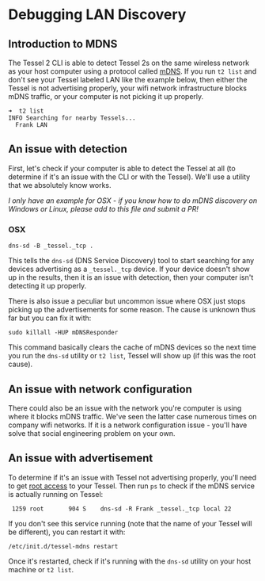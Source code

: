 # Debugging LAN Discovery

## Introduction to MDNS

The Tessel 2 CLI is able to detect Tessel 2s on the same wireless network as your host computer using a protocol called [mDNS](https://en.wikipedia.org/wiki/Multicast_DNS). If you run `t2 list` and don't see your Tessel labeled LAN like the example below, then either the Tessel is not advertising properly, your wifi network infrastructure blocks mDNS traffic, or your computer is not picking it up properly.

```
➜  t2 list
INFO Searching for nearby Tessels...
  Frank LAN
```

## An issue with detection
First, let's check if your computer is able to detect the Tessel at all (to determine if it's an issue with the CLI or with the Tessel). We'll use a utility that we absolutely know works.

*I only have an example for OSX - if you know how to do mDNS discovery on Windows or Linux, please add to this file and submit a PR!*
### OSX
```
dns-sd -B _tessel._tcp .
```
This tells the `dns-sd` (DNS Service Discovery) tool to start searching for any devices advertising as a `_tessel._tcp` device. If your device doesn't show up in the results, then it is an issue with detection, then your computer isn't detecting it up properly.

There is also issue a peculiar but uncommon issue where OSX just stops picking up the advertisements for some reason. The cause is unknown thus far but you can fix it with:
```
sudo killall -HUP mDNSResponder
```
This command basically clears the cache of mDNS devices so the next time you run the `dns-sd` utility or `t2 list`, Tessel will show up (if this was the root cause).

## An issue with network configuration
There could also be an issue with the network you're computer is using where it blocks mDNS traffic. We've seen the latter case numerous times on company wifi networks. If it is a network configuration issue - you'll have solve that social engineering problem on your own.

## An issue with advertisement
To determine if it's an issue with Tessel not advertising properly, you'll need to get [root access](https://github.com/tessel/onboarding/blob/master/SSH-AND-DTERM.md) to your Tessel. Then run `ps` to check if the mDNS service is actually running on Tessel:
```
 1259 root       904 S    dns-sd -R Frank _tessel._tcp local 22
```
If you don't see this service running (note that the name of your Tessel will be different), you can restart it with:
```
/etc/init.d/tessel-mdns restart
```
Once it's restarted, check if it's running with the `dns-sd` utility on your host machine or `t2 list`.